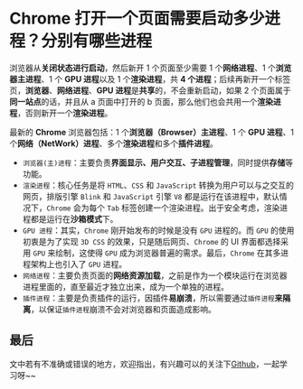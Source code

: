 # Chrome 打开一个页面需要启动多少进程？分别有哪些进程

浏览器从**关闭状态进行启动**，然后新开 1 个页面至少需要 1 个**网络进程**、1 个**浏览器主进程**、1 个 **GPU 进程**以及 1 个**渲染进程**，共 **4 个进程**；后续再新开一个标签页，**浏览器**、**网络进程**、**GPU 进程**是**共享**的，不会重新启动，如果 2 个页面属于**同一站点**的话，并且从 a 页面中打开的 b 页面，那么他们也会共用一个**渲染进程**，否则新开一个**渲染进程**。

最新的 **Chrome** 浏览器包括：1 个**浏览器（Browser）主进程**、1 个 **GPU 进程**、1 个**网络（NetWork）进程**、多个**渲染进程**和多个**插件进程**。

- `浏览器(主)进程`：主要负责**界面显示、用户交互、子进程管理**，同时提供**存储**等功能。
- `渲染进程`：核心任务是将 `HTML`、`CSS` 和 `JavaScript` 转换为用户可以与之交互的网页，排版引擎 `Blink` 和 `JavaScript` 引擎 `V8` 都是运行在该进程中，默认情况下，`Chrome` 会为每个 `Tab` 标签创建一个渲染进程。出于安全考虑，渲染进程都是运行在**沙箱模式**下。
- `GPU 进程`：其实，`Chrome` 刚开始发布的时候是没有 `GPU` 进程的。而 `GPU` 的使用初衷是为了实现 `3D CSS` 的效果，只是随后网页、`Chrome` 的 UI 界面都选择采用 `GPU` 来绘制，这使得 `GPU` 成为浏览器普遍的需求。最后，`Chrome` 在其多进程架构上也引入了 `GPU` 进程。
- `网络进程`：主要负责页面的**网络资源加载**，之前是作为一个模块运行在浏览器进程里面的，直至最近才独立出来，成为一个单独的进程。
- `插件进程`：主要是负责插件的运行，因插件**易崩溃**，所以需要通过`插件进程`**来隔离**，以保证`插件进程`崩溃不会对浏览器和页面造成影响。

## 最后

文中若有不准确或错误的地方，欢迎指出，有兴趣可以的关注下[Github](https://github.com/GolderBrother)，一起学习呀~~

 <comment/>
